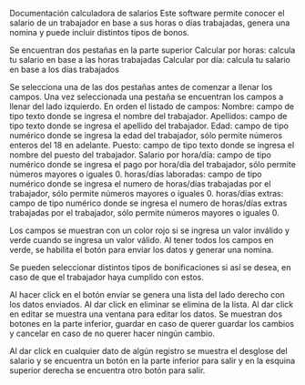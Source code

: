 Documentación calculadora de salarios
Este software permite conocer el salario de un trabajador en base a sus horas o días trabajadas, genera una nomina y puede incluir distintos tipos de bonos. 

Se encuentran dos pestañas en la parte superior
Calcular por horas: calcula tu salario en base a las horas trabajadas
Calcular por día: calcula tu salario en base a los días trabajados

Se selecciona una de las dos pestañas antes de comenzar a llenar los campos. Una vez seleccionada una pestaña se encuentran los campos a llenar del lado izquierdo.  En orden el listado de campos:
Nombre: campo de tipo texto donde se ingresa el nombre del trabajador.
Apellidos: campo de tipo texto donde se ingresa el apellido del trabajador. 
Edad: campo de tipo numérico donde se ingresa la edad del trabajador, sólo permite números enteros del 18 en adelante.
Puesto: campo de tipo texto donde se ingresa el nombre del puesto del trabajador. 
Salario por hora/día: campo de tipo numérico donde se ingresa el pago por hora/día del trabajador, sólo permite números mayores o iguales 0.
horas/días laboradas: campo de tipo numérico donde se ingresa el numero de horas/días trabajadas por el trabajador, sólo permite números mayores o iguales 0.
horas/días extras: campo de tipo numérico donde se ingresa el numero de horas/días extras trabajadas por el trabajador, sólo permite números mayores o iguales 0.

Los campos se muestran con un color rojo si se ingresa un valor inválido y verde cuando se ingresa un valor válido. Al tener todos los campos en verde, se habilita el botón para enviar los datos y generar una nomina. 

Se pueden seleccionar distintos tipos de bonificaciones si así se desea, en caso de que el trabajador haya cumplido con estos. 

Al hacer click en el botón enviar se genera una lista del lado derecho con los datos enviados. Al dar click en eliminar se elimina de la lista. Al dar click en editar se muestra una ventana para editar los datos. Se muestran dos botones en la parte inferior, guardar en caso de querer guardar los cambios y cancelar en caso de no querer hacer ningún cambio.

Al dar click en cualquier dato de algún registro se muestra el desglose del salario y se encuentra un botón en la parte inferior para salir y en la esquina superior derecha se encuentra otro botón para salir.
